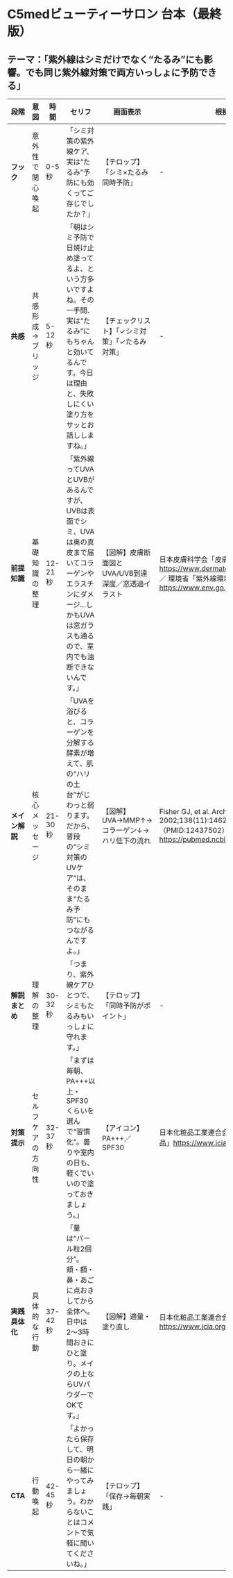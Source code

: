 # C5medビューティーサロン 台本（最終版）
## テーマ：「紫外線はシミだけでなく“たるみ”にも影響。でも同じ紫外線対策で両方いっしょに予防できる」

| 段階 | 意図 | 時間 | セリフ | 画面表示 | 根拠・出典 |
|---|---|---|---|---|---|
| **フック** | 意外性で関心喚起 | 0-5秒 | 「シミ対策の紫外線ケア、実は“たるみ”予防にも効くってご存じでしたか？」 | 【テロップ】「シミ×たるみ 同時予防」 | - |
| **共感** | 共感形成→ブリッジ | 5-12秒 | 「朝はシミ予防で日焼け止め塗ってるよ、という方多いですよね。その一手間、実は“たるみ”にもちゃんと効いてるんです。今日は理由と、失敗しにくい塗り方をサッとお話ししますね。」 | 【チェックリスト】「✓シミ対策」「✓たるみ対策」 | - |
| **前提知識** | 基礎知識の整理 | 12-21秒 | 「紫外線ってUVAとUVBがあるんですが、UVBは表面でシミ、UVAは奥の真皮まで届いてコラーゲンやエラスチンにダメージ…しかもUVAは窓ガラスも通るので、室内でも油断できないんです。」 | 【図解】皮膚断面図とUVA/UVB到達深度／窓透過イラスト | 日本皮膚科学会「皮膚科Q&A 紫外線」https://www.dermatol.or.jp/qa/qa9/q02.html ／ 環境省「紫外線環境保健マニュアル」https://www.env.go.jp/chemi/uv/ |
| **メイン解説** | 核心メッセージ | 21-30秒 | 「UVAを浴びると、コラーゲンを分解する酵素が増えて、肌の“ハリの土台”がじわっと弱ります。だから、普段の“シミ対策のUVケア”は、そのまま“たるみ予防”にもつながるんですよ。」 | 【図解】UVA→MMP↑→コラーゲン↓→ハリ低下の流れ | Fisher GJ, et al. Arch Dermatol. 2002;138(11):1462-70（PMID:12437502）https://pubmed.ncbi.nlm.nih.gov/12437502/ |
| **解説まとめ** | 理解の整理 | 30-32秒 | 「つまり、紫外線ケアひとつで、シミもたるみもいっしょに守れます。」 | 【テロップ】「同時予防がポイント」 | - |
| **対策提示** | セルフケアの方向性 | 32-37秒 | 「まずは毎朝、PA+++以上・SPF30くらいを選んで“習慣化”。曇りや室内の日も、軽くでいいので塗っておきましょう。」 | 【アイコン】PA+++／SPF30 | 日本化粧品工業連合会「紫外線とUV防止化粧品」https://www.jcia.org/user/public/uv/ |
| **実践具体化** | 具体的な行動 | 37-42秒 | 「量は“パール粒2個分”。頬・額・鼻・あごに点おきしてから全体へ。日中は2〜3時間おきにひと塗り。メイクの上ならUVパウダーでOKです。」 | 【図解】適量・塗り直し | 日本化粧品工業連合会「効果的な使用方法」https://www.jcia.org/user/public/uv/use |
| **CTA** | 行動喚起 | 42-45秒 | 「よかったら保存して、明日の朝から一緒にやってみましょう。わからないことはコメントで気軽に聞いてくださいね。」 | 【テロップ】「保存→毎朝実践」 | - |
